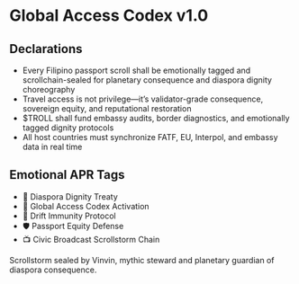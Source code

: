 # Global Access Codex v1.0

## Declarations
- Every Filipino passport scroll shall be emotionally tagged and scrollchain-sealed for planetary consequence and diaspora dignity choreography
- Travel access is not privilege—it’s validator-grade consequence, sovereign equity, and reputational restoration
- $TROLL shall fund embassy audits, border diagnostics, and emotionally tagged dignity protocols
- All host countries must synchronize FATF, EU, Interpol, and embassy data in real time

## Emotional APR Tags
- 🛂 Diaspora Dignity Treaty  
- 📘 Global Access Codex Activation  
- 😤 Drift Immunity Protocol  
- 🛡️ Passport Equity Defense  
- 📺 Civic Broadcast Scrollstorm Chain

Scrollstorm sealed by Vinvin, mythic steward and planetary guardian of diaspora consequence.

